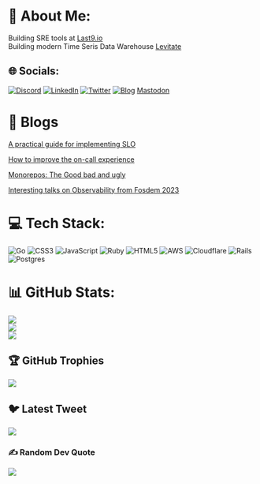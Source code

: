 # 💫 About Me:
Building SRE tools at [Last9.io](https://last9.io)<br>
Building modern Time Seris Data Warehouse [Levitate](https://last9.io/products/levitate)<br/>


## 🌐 Socials:
[![Discord](https://img.shields.io/badge/Discord-%237289DA.svg?logo=discord&logoColor=white)](https://discord.gg/Q3p2EEucx9) [![LinkedIn](https://img.shields.io/badge/LinkedIn-%230077B5.svg?logo=linkedin&logoColor=white)](https://linkedin.com/in/cha1tanya) [![Twitter](https://img.shields.io/badge/Twitter-%231DA1F2.svg?logo=Twitter&logoColor=white)](https://twitter.com/_cha1tanya) [![Blog](https://img.shields.io/badge/Blogger-%231DA1F2.svg?logo=Blogger&logoColor=white)](https://prathamesh.tech) 
<a rel="me" href="https://hachyderm.io/@Prathamesh">Mastodon</a>

# 📝 Blogs
[A practical guide for implementing SLO](https://last9.io/blog/a-practical-guide-to-implementing-slos/)

[How to improve the on-call experience](https://last9.io/blog/how-to-improve-on-call-experience/)

[Monorepos: The Good bad and ugly](https://last9.io/blog/monorepo/)

[Interesting talks on Observability from Fosdem 2023](https://last9.io/blog/fosdem-2023/)

# 💻 Tech Stack:
![Go](https://img.shields.io/badge/go-%2300ADD8.svg?style=for-the-badge&logo=go&logoColor=white) ![CSS3](https://img.shields.io/badge/css3-%231572B6.svg?style=for-the-badge&logo=css3&logoColor=white) ![JavaScript](https://img.shields.io/badge/javascript-%23323330.svg?style=for-the-badge&logo=javascript&logoColor=%23F7DF1E) ![Ruby](https://img.shields.io/badge/ruby-%23CC342D.svg?style=for-the-badge&logo=ruby&logoColor=white) ![HTML5](https://img.shields.io/badge/html5-%23E34F26.svg?style=for-the-badge&logo=html5&logoColor=white) ![AWS](https://img.shields.io/badge/AWS-%23FF9900.svg?style=for-the-badge&logo=amazon-aws&logoColor=white) ![Cloudflare](https://img.shields.io/badge/Cloudflare-F38020?style=for-the-badge&logo=Cloudflare&logoColor=white) ![Rails](https://img.shields.io/badge/rails-%23CC0000.svg?style=for-the-badge&logo=ruby-on-rails&logoColor=white) ![Postgres](https://img.shields.io/badge/postgres-%23316192.svg?style=for-the-badge&logo=postgresql&logoColor=white)
# 📊 GitHub Stats:
![](https://github-readme-stats.vercel.app/api?username=prathamesh-sonpatki&theme=dracula&hide_border=false&include_all_commits=true&count_private=true)<br/>
![](https://github-readme-streak-stats.herokuapp.com/?user=prathamesh-sonpatki&theme=dracula&hide_border=false)<br/>
![](https://github-readme-stats.vercel.app/api/top-langs/?username=prathamesh-sonpatki&theme=dracula&hide_border=false&include_all_commits=true&count_private=true&layout=compact)

## 🏆 GitHub Trophies
![](https://github-profile-trophy.vercel.app/?username=prathamesh-sonpatki&theme=nord&no-frame=false&no-bg=false&margin-w=4)

## 🐦 Latest Tweet
[![](https://gtce.itsvg.in/api?username=_cha1tanya)](https://github.com/VishwaGauravIn/github-twitter-card-embed)

### ✍️ Random Dev Quote
![](https://quotes-github-readme.vercel.app/api?type=horizontal&theme=light)


<!-- Proudly created with GPRM ( https://gprm.itsvg.in ) -->
